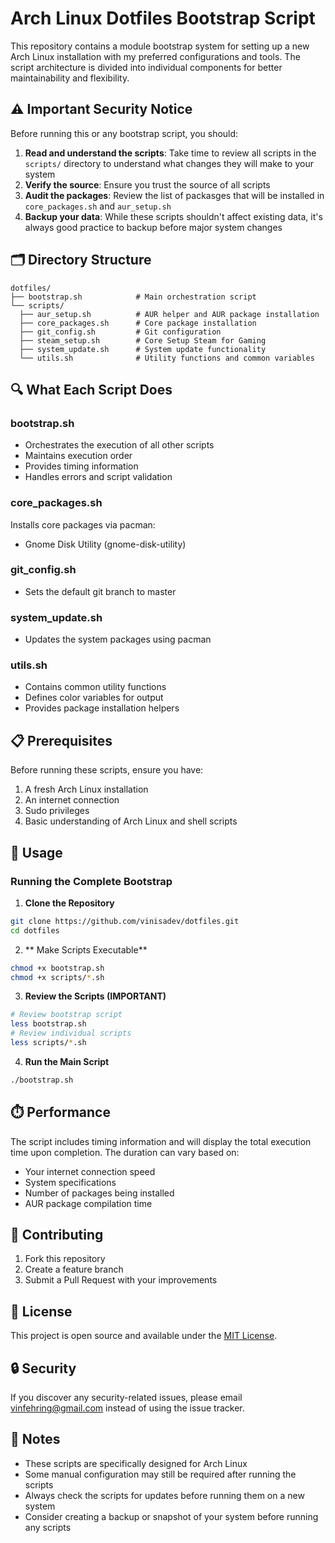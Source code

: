 # Arch Linux Dotfiles Bootstrap Script

This repository contains a module bootstrap system for setting up a new Arch Linux installation with my preferred configurations and tools. The script architecture is divided into individual components for better maintainability and flexibility.

## ⚠️ Important Security Notice

Before running this or any bootstrap script, you should:

1. **Read and understand the scripts**: Take time to review all scripts in the `scripts/` directory to understand what changes they will make to your system
2. **Verify the source**: Ensure you trust the source of all scripts
3. **Audit the packages**: Review the list of packasges that will be installed in `core_packages.sh` and `aur_setup.sh`
4. **Backup your data**: While these scripts shouldn't affect existing data, it's always good practice to backup before major system changes

## 🗂️ Directory Structure

```
dotfiles/
├── bootstrap.sh            # Main orchestration script
└── scripts/
  ├── aur_setup.sh          # AUR helper and AUR package installation
  ├── core_packages.sh      # Core package installation
  ├── git_config.sh         # Git configuration
  ├── steam_setup.sh        # Core Setup Steam for Gaming
  ├── system_update.sh      # System update functionality
  └── utils.sh              # Utility functions and common variables
```

## 🔍 What Each Script Does

### bootstrap.sh
- Orchestrates the execution of all other scripts
- Maintains execution order
- Provides timing information
- Handles errors and script validation

### core_packages.sh
Installs core packages via pacman:
- Gnome Disk Utility (gnome-disk-utility)

### git_config.sh
- Sets the default git branch to master

### system_update.sh
- Updates the system packages using pacman

### utils.sh
- Contains common utility functions
- Defines color variables for output
- Provides package installation helpers

## 📋 Prerequisites

Before running these scripts, ensure you have:

1. A fresh Arch Linux installation
2. An internet connection
3. Sudo privileges
4. Basic understanding of Arch Linux and shell scripts

## 🚀 Usage

### Running the Complete Bootstrap

1. **Clone the Repository**

```bash
git clone https://github.com/vinisadev/dotfiles.git
cd dotfiles
```

2. ** Make Scripts Executable**

```bash
chmod +x bootstrap.sh
chmod +x scripts/*.sh
```

3. **Review the Scripts (IMPORTANT)**

```bash
# Review bootstrap script
less bootstrap.sh
# Review individual scripts
less scripts/*.sh
```

4. **Run the Main Script**

```bash
./bootstrap.sh
```

## ⏱️ Performance

The script includes timing information and will display the total execution time upon completion. The duration can vary based on:
- Your internet connection speed
- System specifications
- Number of packages being installed
- AUR package compilation time

## 🤝 Contributing

1. Fork this repository
2. Create a feature branch
3. Submit a Pull Request with your improvements

## 📜 License

This project is open source and available under the [MIT License](LICENSE).

## 🔒 Security

If you discover any security-related issues, please email vinfehring@gmail.com instead of using the issue tracker.

## 📝 Notes

- These scripts are specifically designed for Arch Linux
- Some manual configuration may still be required after running the scripts
- Always check the scripts for updates before running them on a new system
- Consider creating a backup or snapshot of your system before running any scripts